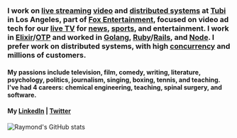 ### I work on [live streaming](https://www.cloudflare.com/learning/video/what-is-live-streaming) [video](https://howvideo.works) and [distributed systems](https://www.freecodecamp.org/news/a-thorough-introduction-to-distributed-systems-3b91562c9b3c/) at [Tubi](http://tubi.tv) in Los Angeles, part of [Fox Entertainment](https://www.fox.com/entertainment/), focused on video ad tech for our [live TV](https://tubitv.com/live) for [news](https://corporate.tubitv.com/live-news/), [sports](https://corporate.tubitv.com/press/tubi-and-fox-sports-team-up-to-launch-sports-on-tubi/), and entertainment. I work in [Elixir](https://elixir-lang.org/)/[OTP](http://blog.plataformatec.com.br/2018/04/elixir-processes-and-this-thing-called-otp/) and worked in [Golang](https://golang.org/doc/faq#What_is_the_purpose_of_the_project), [Ruby](https://www.ruby-lang.org/en/about/)/[Rails](https://rubyonrails.org/), and [Node](https://nodejs.org/en/about/). I prefer work on distributed systems, with high [concurrency](https://web.mit.edu/6.005/www/fa14/classes/17-concurrency/) and millions of customers.
#### My passions include television, film, comedy, writing, literature, psychology, politics, journalism, singing, boxing, tennis, and teaching. I've had 4 careers: chemical engineering, teaching, spinal surgery, and software.
#### My [LinkedIn](https://www.linkedin.com/in/raymond-gan-i-do-not-seek-a-job-0ba8011/) | [Twitter](https://twitter.com/rgan0)

![Raymond's GitHub stats](https://github-readme-stats.vercel.app/api?username=rayning0&theme=great-gatsby&show_icons=true&count_private=true)

<!--
**rayning0/rayning0** is a ✨ _special_ ✨ repository because its `README.md` (this file) appears on your GitHub profile.

Here are some ideas to get you started:

- 🔭 I’m currently working on ...
- 🌱 I’m currently learning ...
- 👯 I’m looking to collaborate on ...
- 🤔 I’m looking for help with ...
- 💬 Ask me about ...
- 📫 How to reach me: ...
- 😄 Pronouns: ...
- ⚡ Fun fact: ...
-->
